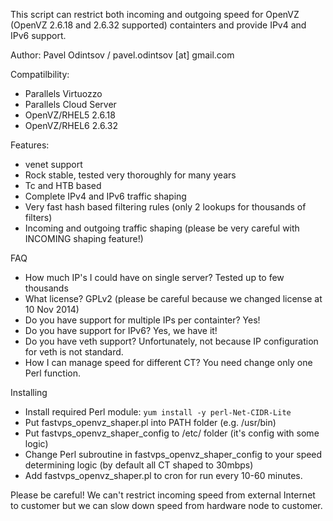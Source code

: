 This script can restrict both incoming and outgoing speed for OpenVZ (OpenVZ 2.6.18 and 2.6.32 supported) containters and provide IPv4 and IPv6 support.

Author: Pavel Odintsov / pavel.odintsov [at] gmail.com

Compatilbility:
* Parallels Virtuozzo
* Parallels Cloud Server
* OpenVZ/RHEL5 2.6.18
* OpenVZ/RHEL6 2.6.32

Features:
* venet support 
* Rock stable, tested very thoroughly for many years
* Tc and HTB based 
* Complete IPv4 and IPv6 traffic shaping
* Very fast hash based filtering rules (only 2 lookups for thousands of filters)
* Incoming and outgoing traffic shaping (please be very careful with INCOMING shaping feature!)

FAQ
* How much IP's I could have on single server? Tested up to few thousands 
* What license? GPLv2 (please be careful because we changed license at 10 Nov 2014)
* Do you have support for multiple IPs per containter? Yes!
* Do you have support for IPv6? Yes, we have it!
* Do you have veth support? Unfortunately, not because IP configuration for veth is not standard.
* How I can manage speed for different CT? You need change only one Perl function.

Installing
* Install required Perl module: ```yum install -y perl-Net-CIDR-Lite```
* Put fastvps_openvz_shaper.pl into PATH folder (e.g. /usr/bin)
* Put fastvps_openvz_shaper_config to /etc/ folder (it's config with some logic)
* Change Perl subroutine in fastvps_openvz_shaper_config to your speed determining logic (by default all CT shaped to 30mbps)
* Add fastvps_openvz_shaper.pl to cron for run every 10-60 minutes.

Please be careful! We can't restrict incoming speed from external Internet to customer but we can slow down speed from hardware node to customer. 
